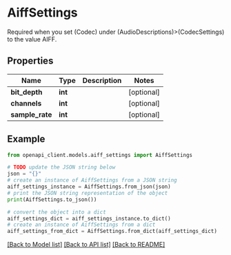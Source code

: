 # AiffSettings

Required when you set (Codec) under (AudioDescriptions)>(CodecSettings) to the value AIFF.

## Properties

Name | Type | Description | Notes
------------ | ------------- | ------------- | -------------
**bit_depth** | **int** |  | [optional] 
**channels** | **int** |  | [optional] 
**sample_rate** | **int** |  | [optional] 

## Example

```python
from openapi_client.models.aiff_settings import AiffSettings

# TODO update the JSON string below
json = "{}"
# create an instance of AiffSettings from a JSON string
aiff_settings_instance = AiffSettings.from_json(json)
# print the JSON string representation of the object
print(AiffSettings.to_json())

# convert the object into a dict
aiff_settings_dict = aiff_settings_instance.to_dict()
# create an instance of AiffSettings from a dict
aiff_settings_from_dict = AiffSettings.from_dict(aiff_settings_dict)
```
[[Back to Model list]](../README.md#documentation-for-models) [[Back to API list]](../README.md#documentation-for-api-endpoints) [[Back to README]](../README.md)


